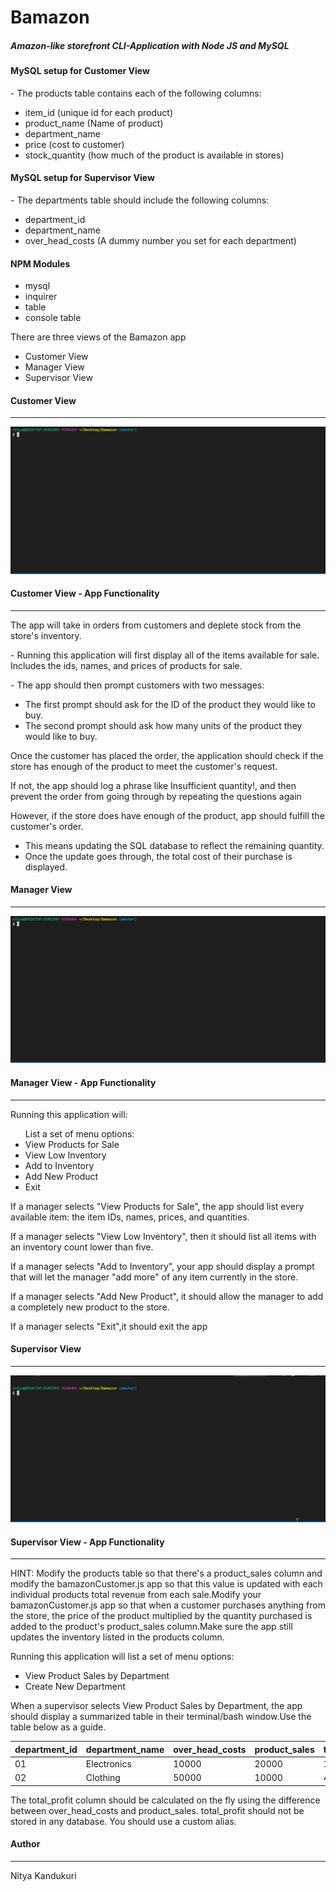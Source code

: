 <h1>Bamazon</h1>
<h5>Amazon-like storefront CLI-Application with Node JS and MySQL</h5>
<h4>MySQL setup for Customer View</h4>
<p>- The products table contains each of the following columns:</p>
<ul>
<li>item_id (unique id for each product)</li>
<li>product_name (Name of product)</li>
<li>department_name</li>
<li>price (cost to customer)</li>
<li>stock_quantity (how much of the product is available in stores)</li>
</ul>
<h4>MySQL setup for Supervisor View</h4>
<p>- The departments table should include the following columns:</p>
<ul>
<li>department_id</li>
<li>department_name</li>
<li>over_head_costs (A dummy number you set for each department)</li>
</ul>
<h4>NPM Modules</h4>
<ul>
<li>mysql</li>
<li>inquirer</li>
<li>table</li>
<li>console table</li>
</ul>
<p>There are three views of the Bamazon app</p>
<ul>
<li>Customer View</li>
<li>Manager View</li>
<li>Supervisor View</li>
</ul>
<h4>Customer View</h4>
<hr>
<img src="imgs/customer.gif" alt="Bamazon Customer View">
<h4>Customer View - App Functionality</h4>
<hr>
<p>The app will take in orders from customers and deplete stock from the store's inventory. </p>

<p>- Running this application will first display all of the items available for sale. Includes the ids, names, and prices of products for sale.</p>
<p>- The app should then prompt customers with two messages:</p>
<ul><li>The first prompt should ask for the ID of the product they would like to buy.</li>
<li>The second prompt should ask how many units of the product they would like to buy.</li></ul>
<p>Once the customer has placed the order, the application should check if the store has enough of the product to meet the customer's request.</p>
<p>If not, the app should log a phrase like Insufficient quantity!, and then prevent the order from going through by repeating the questions again</p>
<p>However, if the store does have enough of the product, app should fulfill the customer's order.</p>
<ul><li>This means updating the SQL database to reflect the remaining quantity.</li>
<li>Once the update goes through, the total cost of their purchase is displayed.</li></ul>
<h4>Manager View</h4>
<hr>
<img src="imgs/manager.gif" alt="Bamazon Manager View">
<h4>Manager View - App Functionality</h4>
<hr>
<p> Running this application will:</p>
<ul>List a set of menu options:
<li>View Products for Sale</li>
<li>View Low Inventory</li>
<li>Add to Inventory</li>
<li>Add New Product</li>
<li>Exit</li></ul>
<p>If a manager selects "View Products for Sale", the app should list every available item: the item IDs, names, prices, and quantities.</p>
<p>If a manager selects "View Low Inventory", then it should list all items with an inventory count lower than five.</p>
<p>If a manager selects "Add to Inventory", your app should display a prompt that will let the manager "add more" of any item currently in the store.</p>
<p>If a manager selects "Add New Product", it should allow the manager to add a completely new product to the store.</p>
<p>If a manager selects "Exit",it should exit the app</p>
<h4>Supervisor View</h4>
<hr>
<img src="imgs/supervisor.gif" alt="Bamazon Supervisor View">
<h4>Supervisor View - App Functionality</h4>
<hr>
<p>HINT: Modify the products table so that there's a product_sales column and modify the bamazonCustomer.js app so that this value is updated with each individual products total revenue from each sale.Modify your bamazonCustomer.js app so that when a customer purchases anything from the store, the price of the product multiplied by the quantity purchased is added to the product's product_sales column.Make sure the app still updates the inventory listed in the products column.</p>
<p>Running this application will list a set of menu options:
<ul>
<li>View Product Sales by Department</li>
<li>Create New Department</li>
</ul>
<p>When a supervisor selects View Product Sales by Department, the app should display a summarized table in their terminal/bash window.Use the table below as a guide. </p>
<table>
<thead>
<th>department_id</th>
<th>department_name</th>
<th>over_head_costs</th>
<th>product_sales</th>
<th>total_profit</th>
</thead>
<tbody>
<tr>
<td>01 </td>
<td>Electronics </td>
<td>10000 </td>
<td>20000 </td>
<td>10000 </td>
</tr>
<tr>
<td>02 </td>
<td>Clothing </td>
<td>50000 </td>
<td>10000 </td>
<td>40000 </td>
</tr>
</tbody>
</table>
<p>The total_profit column should be calculated on the fly using the difference between over_head_costs and product_sales. total_profit should not be stored in any database. You should use a custom alias.</p>
<h4>Author</h4>
<hr>
<p>Nitya Kandukuri</p>